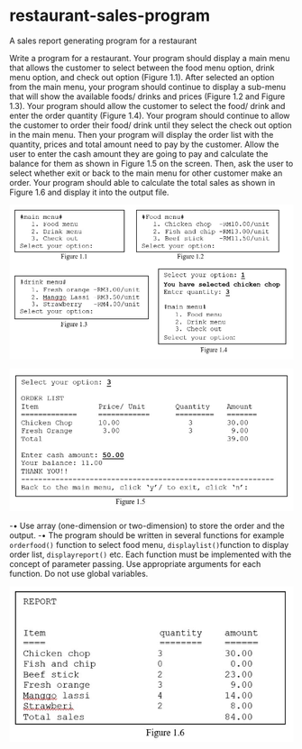 # restaurant-sales-program
A sales report generating program for a restaurant

Write a program for a restaurant. Your program should display a main menu that allows the customer to select between the food menu option, drink menu option, and check out option (Figure 1.1). After selected an option from the main menu, your program should continue to display a sub-menu that will show the available foods/ drinks and prices (Figure 1.2 and Figure 1.3). Your program should allow the customer to select the food/ drink and enter the order quantity (Figure 1.4). Your program should continue to allow the customer to order their food/ drink until they select the check out option in the main menu. Then your program will display the order list with the quantity, prices and total amount need to pay by the customer. Allow the user to enter the cash amount they are going to pay and calculate the balance for them as shown in Figure 1.5 on the screen. Then, ask the user to select whether exit or back to the main menu for other customer make an order. Your program should able to calculate the total sales as shown in Figure 1.6 and display it into the output file.

![Menu](https://github.com/nhjoy/restaurant-sales-program/blob/master/images/menus.jpg)

![Report](https://github.com/nhjoy/restaurant-sales-program/blob/master/images/report.jpg)

-•	Use array (one-dimension or two-dimension) to store the order and the output.
-•	The program should be written in several functions for example `orderfood()` function to select food menu, `displaylist()`function to display order list, `displayreport()` etc. Each function must be implemented with the concept of parameter passing. Use appropriate arguments for each function. Do not use global variables.

![Report](https://github.com/nhjoy/restaurant-sales-program/blob/master/images/text_report.jpg)
